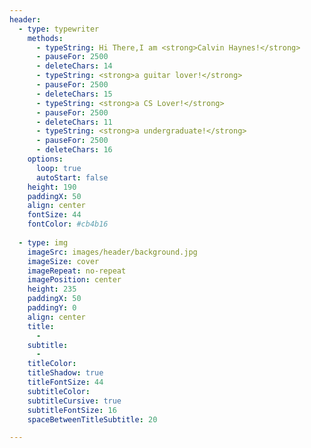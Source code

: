 ```yaml
---
header:
  - type: typewriter
    methods:
      - typeString: Hi There,I am <strong>Calvin Haynes!</strong>
      - pauseFor: 2500
      - deleteChars: 14 
      - typeString: <strong>a guitar lover!</strong>
      - pauseFor: 2500
      - deleteChars: 15
      - typeString: <strong>a CS Lover!</strong>
      - pauseFor: 2500
      - deleteChars: 11
      - typeString: <strong>a undergraduate!</strong>
      - pauseFor: 2500
      - deleteChars: 16
    options:
      loop: true
      autoStart: false
    height: 190
    paddingX: 50
    align: center
    fontSize: 44
    fontColor: #cb4b16 
  
  - type: img
    imageSrc: images/header/background.jpg
    imageSize: cover
    imageRepeat: no-repeat
    imagePosition: center
    height: 235
    paddingX: 50
    paddingY: 0
    align: center
    title:
      -
    subtitle:
      -
    titleColor:
    titleShadow: true
    titleFontSize: 44
    subtitleColor:
    subtitleCursive: true
    subtitleFontSize: 16
    spaceBetweenTitleSubtitle: 20

---
```

